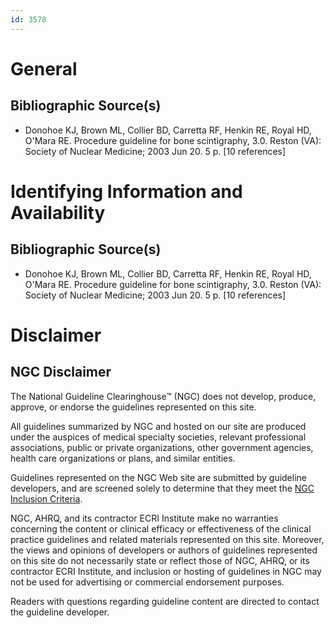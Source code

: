 ```yaml
---
id: 3578
---
```


# General

## Bibliographic Source(s)

- Donohoe KJ, Brown ML, Collier BD, Carretta RF, Henkin RE, Royal HD, O'Mara RE. Procedure guideline for bone scintigraphy, 3.0. Reston (VA): Society of Nuclear Medicine; 2003 Jun 20. 5 p. [10 references]

# Identifying Information and Availability

## Bibliographic Source(s)

- Donohoe KJ, Brown ML, Collier BD, Carretta RF, Henkin RE, Royal HD, O'Mara RE. Procedure guideline for bone scintigraphy, 3.0. Reston (VA): Society of Nuclear Medicine; 2003 Jun 20. 5 p. [10 references]

# Disclaimer

## NGC Disclaimer

The National Guideline Clearinghouse™ (NGC) does not develop, produce, approve, or endorse the guidelines represented on this site.

All guidelines summarized by NGC and hosted on our site are produced under the auspices of medical specialty societies, relevant professional associations, public or private organizations, other government agencies, health care organizations or plans, and similar entities.

Guidelines represented on the NGC Web site are submitted by guideline developers, and are screened solely to determine that they meet the [NGC Inclusion Criteria](/help-and-about/summaries/inclusion-criteria).

NGC, AHRQ, and its contractor ECRI Institute make no warranties concerning the content or clinical efficacy or effectiveness of the clinical practice guidelines and related materials represented on this site. Moreover, the views and opinions of developers or authors of guidelines represented on this site do not necessarily state or reflect those of NGC, AHRQ, or its contractor ECRI Institute, and inclusion or hosting of guidelines in NGC may not be used for advertising or commercial endorsement purposes.

Readers with questions regarding guideline content are directed to contact the guideline developer.

